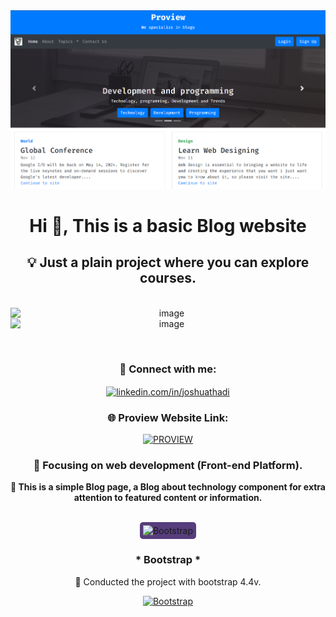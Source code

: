 <!-- MasterHead -->
<a href="https://JoshuaThadi.io">
    <img src="proview-img.png" alt="MasterHead">
</a>

<h1 align="center">Hi 👋, This is a basic Blog website</h1>

<h2 align="center">💡 Just a plain project where you can explore courses.</h2>

<br>
<div align="center">
    <img align="left" alt="image" width="500" src="https://github.com/JoshuaThadi/Proview/blob/main/Screenshot%202024-08-11%20185903.png">
    <img align="left" alt="image" width="500" src="https://github.com/JoshuaThadi/Proview/blob/main/Screenshot%202024-08-11%20185937.png">
</div>
<br/>

<br/>

<div>
    <p>
        <br/>
    </p>
</div>

<h3 align="center">🧲 Connect with me:</h3>
<p align="center">
    <a href="https://www.linkedin.com/in/joshuathadi" target="_blank">
        <img align="center" src="https://raw.githubusercontent.com/rahuldkjain/github-profile-readme-generator/master/src/images/icons/Social/linked-in-alt.svg" alt="linkedin.com/in/joshuathadi" height="30" width="40" />
    </a>
</p>

<div align="center">
    <h3>🌐 Proview Website Link:</h3>
   <a href="https://joshuathadi.github.io/Proview/">
        <img width="200px" src="https://img.shields.io/badge/PROVIEW-1E90FF?style=for-the-badge&logo=Google-Chrome&logoColor=white" alt="PROVIEW">
    </a>
</div>

<h3 align="center">📍 Focusing on web development (Front-end Platform).</h3>
<p class="lead text-dark" align="center"><b>📱 This is a simple Blog page, a Blog about technology component for
extra attention to featured content or information.</b></p>

<br/>

<div align="center">
     <img src="https://getbootstrap.com/docs/5.1/assets/brand/bootstrap-logo.svg" alt="Bootstrap" style="background-color: #563d7c; border-radius: 5px; padding: 5px;" height="70" width="90" />
    <h3> * Bootstrap * </h3>
    <p> 🚀 Conducted the project with bootstrap 4.4v.</p>
    
<a href="https://getbootstrap.com">
    <img width="200px" src="https://img.shields.io/badge/Bootstrap-563d7c?style=for-the-badge&logo=bootstrap&logoColor=white" alt="Bootstrap">
</a>
</div>
